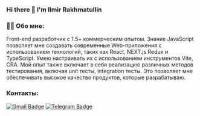 ### Hi there 👋 I'm Ilmir Rakhmatullin

### :man_technologist: Обо мне:

Front-end разработчик с 1.5+ коммерческим опытом. Знание JavaScript позволяет мне создавать современные Web-приложения с использованием технологий, таких как React, NEXT.js Redux и TypeScript. Умею настраивать их с использованием инструментов Vite, CRA. Мой опыт также включает в себя реализацию различных методов тестирования, включая unit тесты, integration тесты. Это позволяет мне обеспечивать высокое качество продуктов, которые разрабатываю.

### Контакты:
[![Gmail Badge](https://img.shields.io/badge/-Gmail-red?style=flat&logo=Gmail&logoColor=white)](mailto:railmir@gmail.com) 
[![Telegram Badge](https://img.shields.io/badge/-Ilmir_Rakhmatullin-blue?style=flat&logo=Telegram&logoColor=white)](https://t.me/Ilmir_Rakhmatullin)

